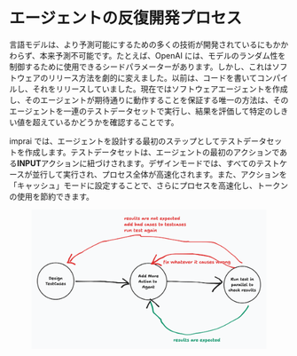# エージェントの反復開発プロセス

言語モデルは、より予測可能にするための多くの技術が開発されているにもかかわらず、本来予測不可能です。たとえば、OpenAI には、モデルのランダム性を制御するために使用できるシードパラメーターがあります。しかし、これはソフトウェアのリリース方法を劇的に変えました。以前は、コードを書いてコンパイルし、それをリリースしていました。現在ではソフトウェアエージェントを作成し、そのエージェントが期待通りに動作することを保証する唯一の方法は、そのエージェントを一連のテストデータセットで実行し、結果を評価して特定のしきい値を超えているかどうかを確認することです。

imprai では、エージェントを設計する最初のステップとしてテストデータセットを作成します。テストデータセットは、エージェントの最初のアクションである**INPUT**アクションに紐づけされます。デザインモードでは、すべてのテストケースが並行して実行され、プロセス全体が高速化されます。また、アクションを「キャッシュ」モードに設定することで、さらにプロセスを高速化し、トークンの使用を節約できます。

<figure><img src="../.gitbook/assets/image (13).png" alt=""><figcaption></figcaption></figure>
